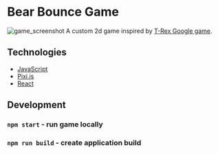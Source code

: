 # Bear Bounce Game
![game_screenshot](app/public/screenshots/game.png)
A custom 2d game inspired by [T-Rex Google game](https://dino-chrome.com/en).

## Technologies

- [JavaScript](https://www.javascript.com/)
- [Pixi.js](https://pixijs.com/)
- [React](https://reactjs.org/)

## Development

### `npm start` - run game locally

### `npm run build` - create application build
